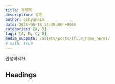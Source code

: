 ```yaml
---
title: 제목목
description: 설명
author: gihyunkim
date: 2025-05-18 14:49:00 +0900
categories: [A, B]
tags: [A, B, C, D]
media_subpath: /assets/posts/{file_name_here}/
# math: true
---
```



안녕하세요


## Headings
